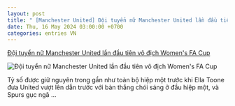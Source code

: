 ```yaml
---
layout: post
title: " [Manchester United] Đội tuyển nữ Manchester United lần đầu tiên vô địch Women's FA Cup"
date: Thu, 16 May 2024 03:00:00 +0700
categories: entries VN
---
```

[Đội tuyển nữ Manchester United lần đầu tiên vô địch Women's FA Cup](https://www.nguoi-viet.com/the-gioi/doi-tuyen-nu-manchester-united-lan-dau-tien-vo-dich-womens-fa-cup/)

![Đội tuyển nữ Manchester United lần đầu tiên vô địch Women's FA Cup](https://www.nguoi-viet.com/wp-content/uploads/2024/05/Ella-Toone-England-scaled.jpg)

Tỷ số được giữ nguyên trong gần như toàn bộ hiệp một trước khi Ella Toone đưa United vượt lên dẫn trước với bàn thắng chói sáng ở đầu hiệp một, và Spurs gục ngã ...


